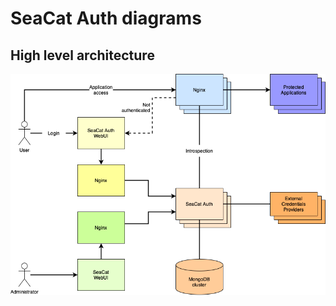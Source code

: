 # SeaCat Auth diagrams

## High level architecture

![SeaCat Auth: High Level Architecture](./seacat-auth-high-level-architecture.drawio.png?raw=true "SeaCat Auth: High Level Architecture")
